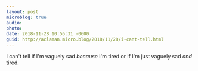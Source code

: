 ```yaml
---
layout: post
microblog: true
audio: 
photo: 
date: 2018-11-28 10:56:31 -0600
guid: http://aclaman.micro.blog/2018/11/28/i-cant-tell.html
---
```

I can't tell if I'm vaguely sad *because* I'm tired or if I'm just vaguely sad _and_ tired.
